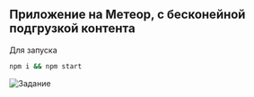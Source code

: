 ## Приложение на Метеор, с бесконейной подгрузкой контента ##
Для запуска

```bash
npm i && npm start
```
![Задание](http://stepanovm.ru/veeam/screen.png "Тестовое задание")
